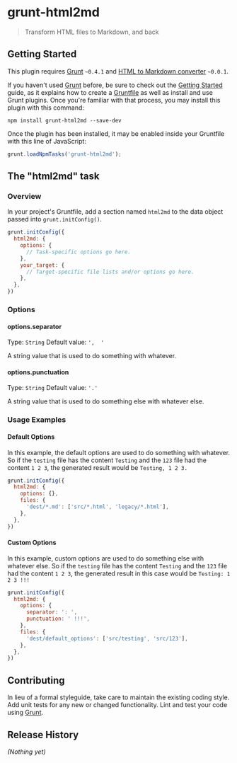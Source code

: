 # grunt-html2md

> Transform HTML files to Markdown, and back

## Getting Started
This plugin requires [Grunt](http://gruntjs.com/) `~0.4.1` and 
[HTML to Markdown converter](https://github.com/domchristie/to-markdown) `~0.0.1`.

If you haven't used [Grunt](http://gruntjs.com/) before, be sure to check out the 
[Getting Started](http://gruntjs.com/getting-started) guide, as it explains how to 
create a [Gruntfile](http://gruntjs.com/sample-gruntfile) as well as install and 
use Grunt plugins. Once you're familiar with that process, 
you may install this plugin with this command:

```shell
npm install grunt-html2md --save-dev
```

Once the plugin has been installed, it may be enabled inside your Gruntfile 
with this line of JavaScript:

```js
grunt.loadNpmTasks('grunt-html2md');
```

## The "html2md" task

### Overview
In your project's Gruntfile, add a section named `html2md` to the data object passed 
into `grunt.initConfig()`.

```js
grunt.initConfig({
  html2md: {
    options: {
      // Task-specific options go here.
    },
    your_target: {
      // Target-specific file lists and/or options go here.
    },
  },
})
```

### Options

#### options.separator
Type: `String`
Default value: `',  '`

A string value that is used to do something with whatever.

#### options.punctuation
Type: `String`
Default value: `'.'`

A string value that is used to do something else with whatever else.

### Usage Examples

#### Default Options
In this example, the default options are used to do something with whatever. 
So if the `testing` file has the content `Testing` and the `123` file had 
the content `1 2 3`, the generated result would be `Testing, 1 2 3.`

```js
grunt.initConfig({
  html2md: {
    options: {},
    files: {
      'dest/*.md': ['src/*.html', 'legacy/*.html'],
    },
  },
})
```

#### Custom Options
In this example, custom options are used to do something else with whatever else. 
So if the `testing` file has the content `Testing` and the `123` file had the 
content `1 2 3`, the generated result in this case would be `Testing: 1 2 3 !!!`

```js
grunt.initConfig({
  html2md: {
    options: {
      separator: ': ',
      punctuation: ' !!!',
    },
    files: {
      'dest/default_options': ['src/testing', 'src/123'],
    },
  },
})
```

## Contributing
In lieu of a formal styleguide, take care to maintain the existing coding style. 
Add unit tests for any new or changed functionality. 
Lint and test your code using [Grunt](http://gruntjs.com/).

## Release History
_(Nothing yet)_
